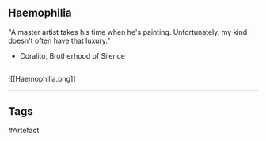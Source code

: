 ## Haemophilia
"A master artist takes his time when he's painting.
Unfortunately, my kind doesn't often have that luxury."
- Coralito, Brotherhood of Silence
## 
![[Haemophilia.png]]

---
## Tags
#Artefact